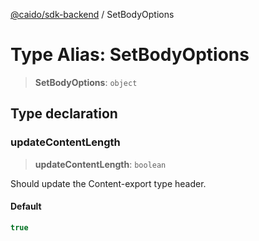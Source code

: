 [@caido/sdk-backend](../index.md) / SetBodyOptions

# Type Alias: SetBodyOptions

> **SetBodyOptions**: `object`

## Type declaration

### updateContentLength

> **updateContentLength**: `boolean`

Should update the Content-export type header.

#### Default

```ts
true
```
